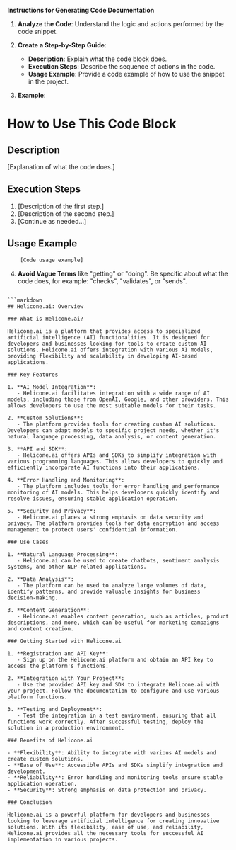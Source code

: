 **Instructions for Generating Code Documentation**

1. **Analyze the Code**: Understand the logic and actions performed by the code snippet.

2. **Create a Step-by-Step Guide**:
    - **Description**: Explain what the code block does.
    - **Execution Steps**: Describe the sequence of actions in the code.
    - **Usage Example**: Provide a code example of how to use the snippet in the project.

3. **Example**:

How to Use This Code Block
=========================================================================================

Description
-------------------------
[Explanation of what the code does.]

Execution Steps
-------------------------
1. [Description of the first step.]
2. [Description of the second step.]
3. [Continue as needed...]

Usage Example
-------------------------

```python
    [Code usage example]
```

4. **Avoid Vague Terms** like "getting" or "doing". Be specific about what the code does, for example: "checks", "validates", or "sends".
```

```markdown
## Helicone.ai: Overview

### What is Helicone.ai?

Helicone.ai is a platform that provides access to specialized artificial intelligence (AI) functionalities. It is designed for developers and businesses looking for tools to create custom AI solutions. Helicone.ai offers integration with various AI models, providing flexibility and scalability in developing AI-based applications.

### Key Features

1. **AI Model Integration**:
   - Helicone.ai facilitates integration with a wide range of AI models, including those from OpenAI, Google, and other providers. This allows developers to use the most suitable models for their tasks.

2. **Custom Solutions**:
   - The platform provides tools for creating custom AI solutions. Developers can adapt models to specific project needs, whether it's natural language processing, data analysis, or content generation.

3. **API and SDK**:
   - Helicone.ai offers APIs and SDKs to simplify integration with various programming languages. This allows developers to quickly and efficiently incorporate AI functions into their applications.

4. **Error Handling and Monitoring**:
   - The platform includes tools for error handling and performance monitoring of AI models. This helps developers quickly identify and resolve issues, ensuring stable application operation.

5. **Security and Privacy**:
   - Helicone.ai places a strong emphasis on data security and privacy. The platform provides tools for data encryption and access management to protect users' confidential information.

### Use Cases

1. **Natural Language Processing**:
   - Helicone.ai can be used to create chatbots, sentiment analysis systems, and other NLP-related applications.

2. **Data Analysis**:
   - The platform can be used to analyze large volumes of data, identify patterns, and provide valuable insights for business decision-making.

3. **Content Generation**:
   - Helicone.ai enables content generation, such as articles, product descriptions, and more, which can be useful for marketing campaigns and content creation.

### Getting Started with Helicone.ai

1. **Registration and API Key**:
   - Sign up on the Helicone.ai platform and obtain an API key to access the platform's functions.

2. **Integration with Your Project**:
   - Use the provided API key and SDK to integrate Helicone.ai with your project. Follow the documentation to configure and use various platform functions.

3. **Testing and Deployment**:
   - Test the integration in a test environment, ensuring that all functions work correctly. After successful testing, deploy the solution in a production environment.

### Benefits of Helicone.ai

- **Flexibility**: Ability to integrate with various AI models and create custom solutions.
- **Ease of Use**: Accessible APIs and SDKs simplify integration and development.
- **Reliability**: Error handling and monitoring tools ensure stable application operation.
- **Security**: Strong emphasis on data protection and privacy.

### Conclusion

Helicone.ai is a powerful platform for developers and businesses looking to leverage artificial intelligence for creating innovative solutions. With its flexibility, ease of use, and reliability, Helicone.ai provides all the necessary tools for successful AI implementation in various projects.